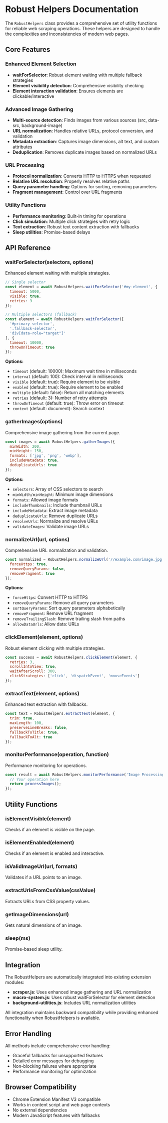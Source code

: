# Robust Helpers Documentation

The `RobustHelpers` class provides a comprehensive set of utility functions for reliable web scraping operations. These helpers are designed to handle the complexities and inconsistencies of modern web pages.

## Core Features

### Enhanced Element Selection
- **waitForSelector**: Robust element waiting with multiple fallback strategies
- **Element visibility detection**: Comprehensive visibility checking
- **Element interaction validation**: Ensures elements are clickable/interactive

### Advanced Image Gathering
- **Multi-source detection**: Finds images from various sources (src, data-src, background-image)
- **URL normalization**: Handles relative URLs, protocol conversion, and validation
- **Metadata extraction**: Captures image dimensions, alt text, and custom attributes
- **Deduplication**: Removes duplicate images based on normalized URLs

### URL Processing
- **Protocol normalization**: Converts HTTP to HTTPS when requested
- **Relative URL resolution**: Properly resolves relative paths
- **Query parameter handling**: Options for sorting, removing parameters
- **Fragment management**: Control over URL fragments

### Utility Functions
- **Performance monitoring**: Built-in timing for operations
- **Click simulation**: Multiple click strategies with retry logic
- **Text extraction**: Robust text content extraction with fallbacks
- **Sleep utilities**: Promise-based delays

## API Reference

### waitForSelector(selectors, options)

Enhanced element waiting with multiple strategies.

```javascript
// Single selector
const element = await RobustHelpers.waitForSelector('#my-element', {
  timeout: 5000,
  visible: true,
  retries: 3
});

// Multiple selectors (fallback)
const element = await RobustHelpers.waitForSelector([
  '#primary-selector',
  '.fallback-selector',
  'div[data-role="target"]'
], {
  timeout: 10000,
  throwOnTimeout: true
});
```

**Options:**
- `timeout` (default: 10000): Maximum wait time in milliseconds
- `interval` (default: 100): Check interval in milliseconds
- `visible` (default: true): Require element to be visible
- `enabled` (default: true): Require element to be enabled
- `multiple` (default: false): Return all matching elements
- `retries` (default: 3): Number of retry attempts
- `throwOnTimeout` (default: true): Throw error on timeout
- `context` (default: document): Search context

### gatherImages(options)

Comprehensive image gathering from the current page.

```javascript
const images = await RobustHelpers.gatherImages({
  minWidth: 200,
  minHeight: 150,
  formats: ['jpg', 'png', 'webp'],
  includeMetadata: true,
  deduplicateUrls: true
});
```

**Options:**
- `selectors`: Array of CSS selectors to search
- `minWidth/minHeight`: Minimum image dimensions
- `formats`: Allowed image formats
- `includeThumbnails`: Include thumbnail URLs
- `includeMetadata`: Extract image metadata
- `deduplicateUrls`: Remove duplicate URLs
- `resolveUrls`: Normalize and resolve URLs
- `validateImages`: Validate image URLs

### normalizeUrl(url, options)

Comprehensive URL normalization and validation.

```javascript
const normalized = RobustHelpers.normalizeUrl('//example.com/image.jpg', {
  forceHttps: true,
  removeQueryParams: false,
  removeFragment: true
});
```

**Options:**
- `forceHttps`: Convert HTTP to HTTPS
- `removeQueryParams`: Remove all query parameters
- `sortQueryParams`: Sort query parameters alphabetically
- `removeFragment`: Remove URL fragment
- `removeTrailingSlash`: Remove trailing slash from paths
- `allowDataUrls`: Allow data: URLs

### clickElement(element, options)

Robust element clicking with multiple strategies.

```javascript
const success = await RobustHelpers.clickElement(element, {
  retries: 3,
  scrollIntoView: true,
  waitAfterScroll: 300,
  clickStrategies: ['click', 'dispatchEvent', 'mouseEvents']
});
```

### extractText(element, options)

Enhanced text extraction with fallbacks.

```javascript
const text = RobustHelpers.extractText(element, {
  trim: true,
  maxLength: 100,
  preserveLineBreaks: false,
  fallbackToTitle: true,
  fallbackToAlt: true
});
```

### monitorPerformance(operation, function)

Performance monitoring for operations.

```javascript
const result = await RobustHelpers.monitorPerformance('Image Processing', async () => {
  // Your operation here
  return processImages();
});
```

## Utility Functions

### isElementVisible(element)
Checks if an element is visible on the page.

### isElementEnabled(element)
Checks if an element is enabled and interactive.

### isValidImageUrl(url, formats)
Validates if a URL points to an image.

### extractUrlsFromCssValue(cssValue)
Extracts URLs from CSS property values.

### getImageDimensions(url)
Gets natural dimensions of an image.

### sleep(ms)
Promise-based sleep utility.

## Integration

The RobustHelpers are automatically integrated into existing extension modules:

- **scraper.js**: Uses enhanced image gathering and URL normalization
- **macro-system.js**: Uses robust waitForSelector for element detection
- **background-utilities.js**: Includes URL normalization utilities

All integration maintains backward compatibility while providing enhanced functionality when RobustHelpers is available.

## Error Handling

All methods include comprehensive error handling:
- Graceful fallbacks for unsupported features
- Detailed error messages for debugging
- Non-blocking failures where appropriate
- Performance monitoring for optimization

## Browser Compatibility

- Chrome Extension Manifest V3 compatible
- Works in content script and web page contexts
- No external dependencies
- Modern JavaScript features with fallbacks